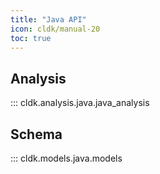 ```yaml
---
title: "Java API"
icon: cldk/manual-20
toc: true
---
```


## Analysis

::: cldk.analysis.java.java_analysis

## Schema

::: cldk.models.java.models
